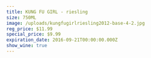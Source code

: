 ```yaml
---
title: KUNG FU GIRL - riesling
size: 750ML
image: /uploads/kungfugirlriesling2012-base-4-2.jpg
reg_price: $11.99
special_price: $9.99
expiration_date: 2016-09-21T00:00:00.000Z
show_wine: true
---
```



